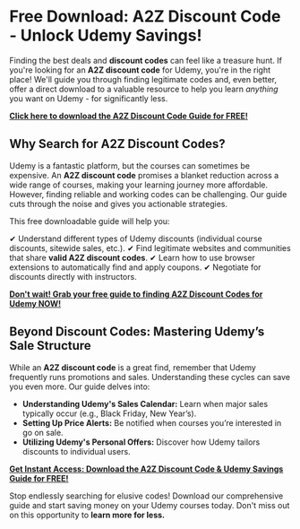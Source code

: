 # Free Download: A2Z Discount Code - Unlock Udemy Savings!

Finding the best deals and **discount codes** can feel like a treasure hunt. If you're looking for an **A2Z discount code** for Udemy, you're in the right place! We'll guide you through finding legitimate codes and, even better, offer a direct download to a valuable resource to help you learn *anything* you want on Udemy - for significantly less.

[**Click here to download the A2Z Discount Code Guide for FREE!**](https://udemywork.com/a2z-discount-code)

## Why Search for A2Z Discount Codes?

Udemy is a fantastic platform, but the courses can sometimes be expensive. An **A2Z discount code** promises a blanket reduction across a wide range of courses, making your learning journey more affordable. However, finding reliable and working codes can be challenging. Our guide cuts through the noise and gives you actionable strategies.

This free downloadable guide will help you:

✔ Understand different types of Udemy discounts (individual course discounts, sitewide sales, etc.).
✔ Find legitimate websites and communities that share **valid A2Z discount codes**.
✔ Learn how to use browser extensions to automatically find and apply coupons.
✔ Negotiate for discounts directly with instructors.

[**Don't wait! Grab your free guide to finding A2Z Discount Codes for Udemy NOW!**](https://udemywork.com/a2z-discount-code)

## Beyond Discount Codes: Mastering Udemy’s Sale Structure

While an **A2Z discount code** is a great find, remember that Udemy frequently runs promotions and sales. Understanding these cycles can save you even more. Our guide delves into:

*   **Understanding Udemy's Sales Calendar:** Learn when major sales typically occur (e.g., Black Friday, New Year’s).
*   **Setting Up Price Alerts:** Be notified when courses you’re interested in go on sale.
*   **Utilizing Udemy's Personal Offers:** Discover how Udemy tailors discounts to individual users.

[**Get Instant Access: Download the A2Z Discount Code & Udemy Savings Guide for FREE!**](https://udemywork.com/a2z-discount-code)

Stop endlessly searching for elusive codes! Download our comprehensive guide and start saving money on your Udemy courses today. Don't miss out on this opportunity to **learn more for less.**
